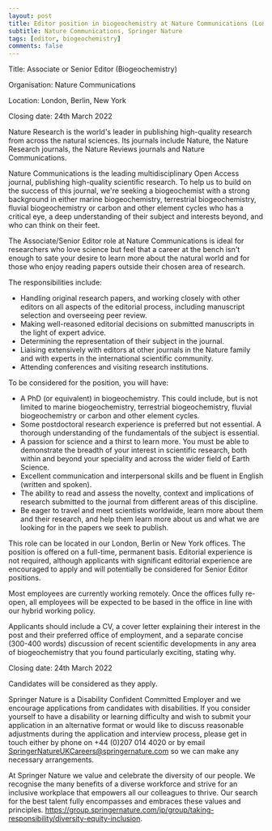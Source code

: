 ```yaml
---
layout: post
title: Editor position in biogeochemistry at Nature Communications (London, Berlin, New York)
subtitle: Nature Communications, Springer Nature
tags: [editor, biogeochemistry]
comments: false
---
```

Title:  Associate or Senior Editor (Biogeochemistry)

Organisation: Nature Communications

Location: London, Berlin, New York

Closing date: 24th March 2022

Nature Research is the world's leader in publishing high-quality research from across the natural sciences. Its journals include Nature, the Nature Research journals, the Nature Reviews journals and Nature Communications.

Nature Communications is the leading multidisciplinary Open Access journal, publishing high-quality scientific research. To help us to build on the success of this journal, we're seeking a biogeochemist with a strong background in either marine biogeochemistry, terrestrial biogeochemistry, fluvial biogeochemistry or carbon and other element cycles who has a critical eye, a deep understanding of their subject and interests beyond, and who can think on their feet.

The Associate/Senior Editor role at Nature Communications is ideal for researchers who love science but feel that a career at the bench isn't enough to sate your desire to learn more about the natural world and for those who enjoy reading papers outside their chosen area of research.

The responsibilities include:

  *   Handling original research papers, and working closely with other editors on all aspects of the editorial process, including manuscript selection and overseeing peer review.
  *   Making well-reasoned editorial decisions on submitted manuscripts in the light of expert advice.
  *   Determining the representation of their subject in the journal.
  *   Liaising extensively with editors at other journals in the Nature family and with experts in the international scientific community.
  *   Attending conferences and visiting research institutions.

To be considered for the position, you will have:

  *   A PhD (or equivalent) in biogeochemistry. This could include, but is not limited to marine biogeochemistry, terrestrial biogeochemistry, fluvial biogeochemistry or carbon and other element cycles.
  *   Some postdoctoral research experience is preferred but not essential. A thorough understanding of the fundamentals of the subject is essential.
  *   A passion for science and a thirst to learn more. You must be able to demonstrate the breadth of your interest in scientific research, both within and beyond your speciality and across the wider field of Earth Science.
  *   Excellent communication and interpersonal skills and be fluent in English (written and spoken).
  *   The ability to read and assess the novelty, context and implications of research submitted to the journal from different areas of this discipline.
  *   Be eager to travel and meet scientists worldwide, learn more about them and their research, and help them learn more about us and what we are looking for in the papers we seek to publish.

This role can be located in our London, Berlin or New York offices. The position is offered on a full-time, permanent basis. Editorial experience is not required, although applicants with significant editorial experience are encouraged to apply and will potentially be considered for Senior Editor positions.

Most employees are currently working remotely. Once the offices fully re-open, all employees will be expected to be based in the office in line with our hybrid working policy.

Applicants should include a CV, a cover letter explaining their interest in the post and their preferred office of employment, and a separate concise (300-400 words) discussion of recent scientific developments in any area of biogeochemistry that you found particularly exciting, stating why.

Closing date:  24th March 2022

Candidates will be considered as they apply.

Springer Nature is a Disability Confident Committed Employer and we encourage applications from candidates with disabilities. If you consider yourself to have a disability or learning difficulty and wish to submit your application in an alternative format or would like to discuss reasonable adjustments during the application and interview process, please get in touch either by phone on +44 (0)207 014 4020 or by email SpringerNatureUKCareers@springernature.com so we can make any necessary arrangements.

At Springer Nature we value and celebrate the diversity of our people. We recognise the many benefits of a diverse workforce and strive for an inclusive workplace that empowers all our colleagues to thrive. Our search for the best talent fully encompasses and embraces these values and principles. https://group.springernature.com/jp/group/taking-responsibility/diversity-equity-inclusion.

